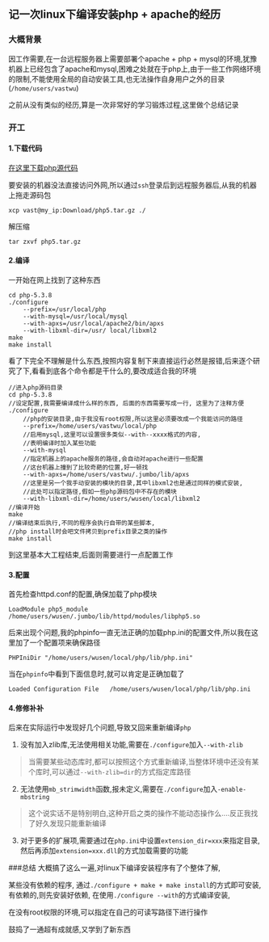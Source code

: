 ## 记一次linux下编译安装php + apache的经历

### 大概背景
因工作需要,在一台远程服务器上需要部署个apache + php + mysql的环境,犹豫机器上已经包含了apache和mysql,困难之处就在于php上,由于一些工作网络环境的限制,不能使用全局的自动安装工具,也无法操作自身用户之外的目录(`/home/users/vastwu`)

之前从没有类似的经历,算是一次非常好的学习锻炼过程,这里做个总结记录

<!--more-->

### 开工

#### 1.下载代码

[在这里下载php源代码](http://cn2.php.net/downloads.php)

要安装的机器没法直接访问外网,所以通过`ssh`登录后到远程服务器后,从我的机器上拖走源码包

```
xcp vast@my_ip:Download/php5.tar.gz ./
```
解压缩

```
tar zxvf php5.tar.gz
```

#### 2.编译

一开始在网上找到了这种东西

```
cd php-5.3.8
./configure  
	--prefix=/usr/local/php 
	--with-mysql=/usr/local/mysql 
	--with-apxs=/usr/local/apache2/bin/apxs
	--with-libxml-dir=/usr/ local/libxml2
make 
make install 
```
看了下完全不理解是什么东西,按照内容复制下来直接运行必然是报错,后来逐个研究了下,看看到底各个命令都是干什么的,要改成适合我的环境

```
//进入php源码目录
cd php-5.3.8
//设定配置,我需要编译成什么样的东西, 后面的东西需要写成一行, 这里为了注释方便
./configure
	//php的安装目录,由于我没有root权限,所以这里必须要改成一个我能访问的路径  
	--prefix=/home/users/vastwu/local/php
	//启用mysql,这里可以设置很多类似--with--xxxx格式的内容,
	//表明编译时加入某些功能
	--with-mysql 
	//指定机器上的apache服务的路径,会自动对apache进行一些配置
	//这台机器上撞到了比较奇葩的位置,好一顿找
	--with-apxs=/home/users/vastwu/.jumbo/lib/apxs
	//这里是另一个我手动安装的模块的目录,其中libxml2也是通过同样的模式安装,
	//此处可以指定路径,假如一些php源码包中不存在的模块
	--with-libxml-dir=/home/users/wusen/local/libxml2
//编译开始
make 
//编译结束后执行,不同的程序会执行自带的某些脚本,
//php install时会吧文件拷贝到prefix目录之类的操作
make install
```

到这里基本大工程结束,后面则需要进行一点配置工作

#### 3.配置

首先检查httpd.conf的配置,确保加载了php模块

```
LoadModule php5_module /home/users/wusen/.jumbo/lib/httpd/modules/libphp5.so
```

后来出现个问题,我的phpinfo一直无法正确的加载php.ini的配置文件,所以我在这里加了一个配置项来确保路径

```
PHPIniDir "/home/users/wusen/local/php/lib/php.ini"
```

当在`phpinfo`中看到下面信息时,就可以肯定是正确加载了

```
Loaded Configuration File	/home/users/wusen/local/php/lib/php.ini
```

#### 4.修修补补

后来在实际运行中发现好几个问题,导致又回来重新编译`php`

1. 没有加入zlib库,无法使用相关功能,需要在`./configure`加入`--with-zlib`
>当需要某些动态库时,都可以按照这个方式重新编译,当整体环境中还没有某个库时,可以通过`--with-zlib=dir`的方式指定库路径

2. 无法使用`mb_strimwidth`函数,报未定义,需要在`./configure`加入`-enable-mbstring`
>这个说实话不是特别明白,这种开启之类的操作不能动态操作么....反正我找了好久发现只能重新编译

3. 对于更多的扩展项,需要通过在`php.ini`中设置`extension_dir=xxx`来指定目录,然后再添加`extension=xxx.dll`的方式加载需要的功能


###总结
大概搞了这么一遍,对linux下编译安装程序有了个整体了解, 

某些没有依赖的程序, 通过`./configure + make + make install`的方式即可安装, 有依赖的,则先安装好依赖, 在使用`./configure --with`的方式编译安装,

在没有root权限的环境,可以指定在自己的可读写路径下进行操作

鼓捣了一通超有成就感,又学到了新东西

